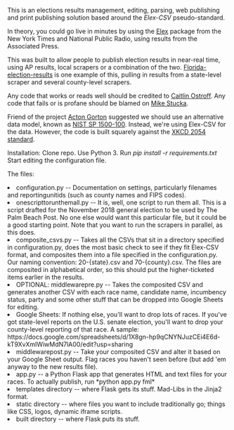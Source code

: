 This is an elections results management, editing, parsing, web publishing and print publishing solution based around the *Elex-CSV* pseudo-standard.

In theory, you could go live in minutes by using the [Elex](https://github.com/newsdev/elex) package from the New York Times and National Public Radio, using results from the Associated Press.

This was built to allow people to publish election results in near-real time, using AP results, local scrapers or a combination of the two. [Florida-election-results](https://github.com/PalmBeachPost/florida-election-results) is one example of this, pulling in results from a state-level scraper and several county-level scrapers.

Any code that works or reads well should be credited to [Caitlin Ostroff](https://github.com/ceostroff). Any code that fails or is profane should be blamed on [Mike Stucka](https://github.com/stucka).

Friend of the project [Acton Gorton](https://github.com/actongorton) suggested we should use an alternative data model, known as [NIST SP 1500-100](https://www.nist.gov/itl/voting/interoperability/election-results-reporting-cdf). Instead, we're using Elex-CSV for the data. However, the code is built squarely against the [XKCD 2054 standard](https://xkcd.com/2054/).

Installation: Clone repo. Use Python 3. Run *pip install -r requirements.txt* Start editing the configuration file.

The files:
<li>configuration.py -- Documentation on settings, particularly filenames and reportingunitids (such as county names and FIPS codes).
<li>onescripttorunthemall.py -- It is, well, one script to run them all. This is a script drafted for the November 2018 general election to be used by The Palm Beach Post. No one else would want this particular file, but it could be a good starting point. Note that you want to run the scrapers in parallel, as this does.
<li>composite_csvs.py -- Takes all the CSVs that sit in a directory specified in configuration.py, does the most basic check to see if they fit Elex-CSV format, and composites them into a file specified in the configuration.py. Our naming convention: 20-{state}.csv and 70-{county}.csv. The files are composited in alphabetical order, so this should put the higher-ticketed items earlier in the results.
<li>OPTIONAL: middlewarepre.py -- Takes the composited CSV and generates another CSV with each race name, candidate name, incumbency status, party and some other stuff that can be dropped into Google Sheets for editing.
<li>Google Sheets: If nothing else, you'll want to drop lots of races. If you've got state-level reports on the U.S. senate election, you'll want to drop your county-level reporting of that race. A sample: https://docs.google.com/spreadsheets/d/1X8gn-hp9qCNYNJuzCEi4E6d-kT9XvXmIWiwMdN7lA00/edit?usp=sharing
<li>middlewarepost.py -- Take your composited CSV and alter it based on your Google Sheet output. Flag races you haven't seen before (but add 'em anyway to the new results file).
<li>app.py -- a Python Flask app that generates HTML and text files for your races. To actually publish, run *python app.py fml*
<li>templates directory -- where Flask gets its stuff. Mad-Libs in the Jinja2 format.
<li>static directory -- where files you want to include traditionally go; things like CSS, logos, dynamic iframe scripts.
<li>built directory -- where Flask puts its stuff.

